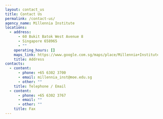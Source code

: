 ```yaml
---
layout: contact_us
title: Contact Us
permalink: /contact-us/
agency_name: Millennia Institute
locations:
  - address:
      - 60 Bukit Batok West Avenue 8
      - Singapore 658965
      - ""
    operating_hours: []
    maps_link: https://www.google.com.sg/maps/place/Millennia+Institute/@1.3491298,103.739303,16z/data=!4m12!1m6!3m5!1s0x31da103ab76344c1:0x1aa6918212de7394!2sMillennia+Institute!8m2!3d1.3508257!4d103.7413873!3m4!1s0x31da103ab76344c1:0x1aa6918212de7394!8m2!3d1.3508257!4d103.7413873
    title: Address
contacts:
  - content:
      - phone: +65 6302 3700
      - email: millennia_inst@moe.edu.sg
      - other: ""
    title: Telephone / Email
  - content:
      - phone: +65 6302 3767
      - email: ""
      - other: ""
    title: Fax
---
```

